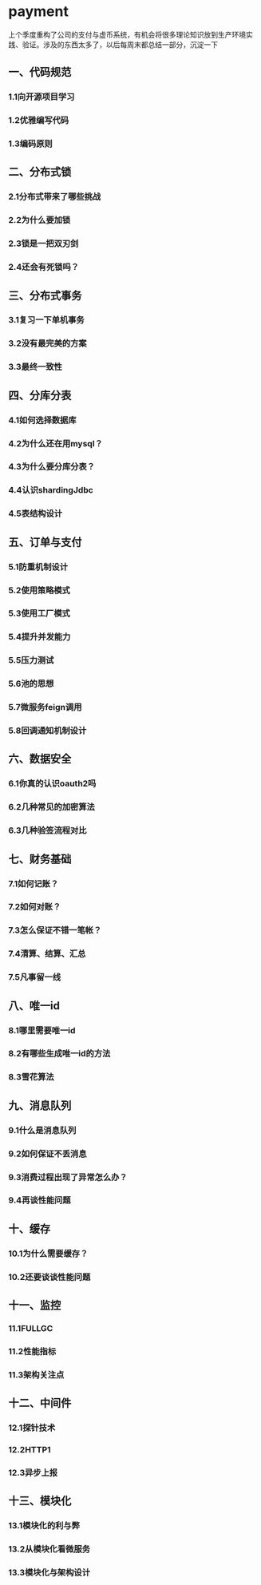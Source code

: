 # payment
上个季度重构了公司的支付与虚币系统，有机会将很多理论知识放到生产环境实践、验证。涉及的东西太多了，以后每周末都总结一部分，沉淀一下

## 一、代码规范
### 1.1向开源项目学习
### 1.2优雅编写代码
### 1.3编码原则

## 二、分布式锁
### 2.1分布式带来了哪些挑战
### 2.2为什么要加锁
### 2.3锁是一把双刃剑
### 2.4还会有死锁吗？

## 三、分布式事务
### 3.1复习一下单机事务
### 3.2没有最完美的方案
### 3.3最终一致性

## 四、分库分表
### 4.1如何选择数据库
### 4.2为什么还在用mysql？
### 4.3为什么要分库分表？
### 4.4认识shardingJdbc
### 4.5表结构设计

## 五、订单与支付
### 5.1防重机制设计
### 5.2使用策略模式
### 5.3使用工厂模式
### 5.4提升并发能力
### 5.5压力测试
### 5.6池的思想
### 5.7微服务feign调用
### 5.8回调通知机制设计

## 六、数据安全
### 6.1你真的认识oauth2吗
### 6.2几种常见的加密算法
### 6.3几种验签流程对比

## 七、财务基础
### 7.1如何记账？
### 7.2如何对账？
### 7.3怎么保证不错一笔帐？
### 7.4清算、结算、汇总
### 7.5凡事留一线

## 八、唯一id
### 8.1哪里需要唯一id
### 8.2有哪些生成唯一id的方法
### 8.3雪花算法

## 九、消息队列
### 9.1什么是消息队列
### 9.2如何保证不丢消息
### 9.3消费过程出现了异常怎么办？
### 9.4再谈性能问题

## 十、缓存
### 10.1为什么需要缓存？
### 10.2还要谈谈性能问题

## 十一、监控
### 11.1FULLGC
### 11.2性能指标
### 11.3架构关注点

## 十二、中间件
### 12.1探针技术
### 12.2HTTP1
### 12.3异步上报

## 十三、模块化
### 13.1模块化的利与弊
### 13.2从模块化看微服务
### 13.3模块化与架构设计
